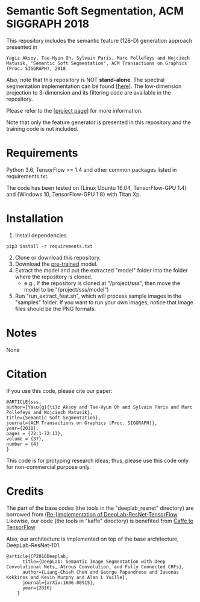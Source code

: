 # Semantic Soft Segmentation, ACM SIGGRAPH 2018

This repository includes the semantic feature (128-D) generation approach presented in

    Yagiz Aksoy, Tae-Hyun Oh, Sylvain Paris, Marc Pollefeys and Wojciech Matusik, "Semantic Soft Segmentation", ACM Transactions on Graphics (Proc. SIGGRAPH), 2018 

Also, note that this repository is NOT **stand-alone**. 
The spectral segmentation implementation can be found [[here](https://github.com/yaksoy/SemanticSoftSegmentation)].
The low-dimension projection to 3-dimension and its filtering code are available in the repository.

Please refer to the [[project page](http://people.inf.ethz.ch/aksoyy/sss/)] for more information.

Note that only the feature generator is presented in this repository and the training code is not included.

# Requirements
Python 3.6, TensorFlow >= 1.4 and other common packages listed in requirements.txt.

The code has been tested on {Linux Ubuntu 16.04, TensorFlow-GPU 1.4} and {Windows 10, TensorFlow-GPU 1.8} with Titan Xp.

# Installation
1. Install dependencies
```
pip3 install -r requirements.txt
```
2. Clone or download this repository.
3. Download the [pre-trained](http://cvg.ethz.ch/research/semantic-soft-segmentation/SSS_model.zip) model.
4. Extract the model and put the extracted "model" folder into the folder where the repository is cloned.
   - e.g., If the repository is cloned at "/project/sss", then move the model to be "/project/sss/model")
5. Run "run_extract_feat.sh", which will process sample images in the "samples" folder. If you want to run your own images, notice that image files should be the PNG formats.


# Notes
None

# Citation
If you use this code, please cite our paper:

```
@ARTICLE{sss,
author={Ya\u{g}{\i}z Aksoy and Tae-Hyun Oh and Sylvain Paris and Marc Pollefeys and Wojciech Matusik},
title={Semantic Soft Segmentation},
journal={ACM Transactions on Graphics (Proc. SIGGRAPH)},
year={2018},
pages = {72:1-72:13},
volume = {37},
number = {4}
}
```
This code is for protyping research ideas; thus, please use this code only for non-commercial purpose only.  

# Credits
The part of the base codes (the tools in the "deeplab_resnet" directory) are borrowed from [(Re-)implementation of DeepLab-ResNet-TensorFlow](https://github.com/DrSleep/tensorflow-deeplab-resnet#using-your-dataset)
Likewise, our code (the tools in "kaffe" directory) is benefited from [Caffe to TensorFlow](https://github.com/ethereon/caffe-tensorflow)

Also, our architecture is implemented on top of the base architecture, DeepLab-ResNet-101.

```
@article{CP2016Deeplab,
      title={DeepLab: Semantic Image Segmentation with Deep Convolutional Nets, Atrous Convolution, and Fully Connected CRFs},
      author={Liang-Chieh Chen and George Papandreou and Iasonas Kokkinos and Kevin Murphy and Alan L Yuille},
      journal={arXiv:1606.00915},
      year={2016}
    }
```

